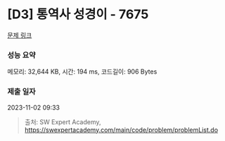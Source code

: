 # [D3] 통역사 성경이 - 7675 

[문제 링크](https://swexpertacademy.com/main/code/problem/problemDetail.do?contestProbId=AWqPvqoqSLQDFAT_) 

### 성능 요약

메모리: 32,644 KB, 시간: 194 ms, 코드길이: 906 Bytes

### 제출 일자

2023-11-02 09:33



> 출처: SW Expert Academy, https://swexpertacademy.com/main/code/problem/problemList.do